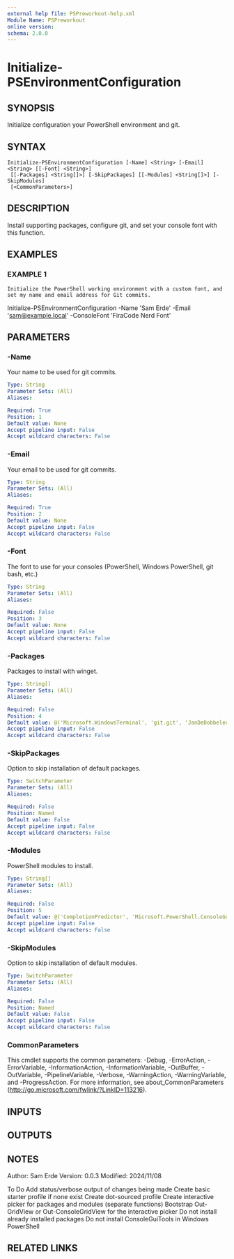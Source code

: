 ```yaml
---
external help file: PSPreworkout-help.xml
Module Name: PSPreworkout
online version:
schema: 2.0.0
---
```


# Initialize-PSEnvironmentConfiguration

## SYNOPSIS
Initialize configuration your PowerShell environment and git.

## SYNTAX

```
Initialize-PSEnvironmentConfiguration [-Name] <String> [-Email] <String> [[-Font] <String>]
 [[-Packages] <String[]>] [-SkipPackages] [[-Modules] <String[]>] [-SkipModules]
 [<CommonParameters>]
```

## DESCRIPTION
Install supporting packages, configure git, and set your console font with this function.

## EXAMPLES

### EXAMPLE 1
```
Initialize the PowerShell working environment with a custom font, and set my name and email address for Git commits.
```

Initialize-PSEnvironmentConfiguration -Name 'Sam Erde' -Email 'sam@example.local' -ConsoleFont 'FiraCode Nerd Font'

## PARAMETERS

### -Name
Your name to be used for git commits.

```yaml
Type: String
Parameter Sets: (All)
Aliases:

Required: True
Position: 1
Default value: None
Accept pipeline input: False
Accept wildcard characters: False
```

### -Email
Your email to be used for git commits.

```yaml
Type: String
Parameter Sets: (All)
Aliases:

Required: True
Position: 2
Default value: None
Accept pipeline input: False
Accept wildcard characters: False
```

### -Font
The font to use for your consoles (PowerShell, Windows PowerShell, git bash, etc.)

```yaml
Type: String
Parameter Sets: (All)
Aliases:

Required: False
Position: 3
Default value: None
Accept pipeline input: False
Accept wildcard characters: False
```

### -Packages
Packages to install with winget.

```yaml
Type: String[]
Parameter Sets: (All)
Aliases:

Required: False
Position: 4
Default value: @('Microsoft.WindowsTerminal', 'git.git', 'JanDeDobbeleer.OhMyPosh')
Accept pipeline input: False
Accept wildcard characters: False
```

### -SkipPackages
Option to skip installation of default packages.

```yaml
Type: SwitchParameter
Parameter Sets: (All)
Aliases:

Required: False
Position: Named
Default value: False
Accept pipeline input: False
Accept wildcard characters: False
```

### -Modules
PowerShell modules to install.

```yaml
Type: String[]
Parameter Sets: (All)
Aliases:

Required: False
Position: 5
Default value: @('CompletionPredictor', 'Microsoft.PowerShell.ConsoleGuiTools', 'Microsoft.PowerShell.PSResourceGet', 'posh-git', 'PowerShellForGitHub', 'Terminal-Icons', 'PSReadLine', 'PowerShellGet')
Accept pipeline input: False
Accept wildcard characters: False
```

### -SkipModules
Option to skip installation of default modules.

```yaml
Type: SwitchParameter
Parameter Sets: (All)
Aliases:

Required: False
Position: Named
Default value: False
Accept pipeline input: False
Accept wildcard characters: False
```

### CommonParameters
This cmdlet supports the common parameters: -Debug, -ErrorAction, -ErrorVariable, -InformationAction, -InformationVariable, -OutBuffer, -OutVariable, -PipelineVariable, -Verbose, -WarningAction, -WarningVariable, and -ProgressAction. 
For more information, see about_CommonParameters (http://go.microsoft.com/fwlink/?LinkID=113216).

## INPUTS

## OUTPUTS

## NOTES
Author: Sam Erde
Version: 0.0.3
Modified: 2024/11/08

To Do
    Add status/verbose output of changes being made
    Create basic starter profile if none exist
    Create dot-sourced profile
    Create interactive picker for packages and modules (separate functions)
    Bootstrap Out-GridView or Out-ConsoleGridView for the interactive picker
    Do not install already installed packages
    Do not install ConsoleGuiTools in Windows PowerShell

## RELATED LINKS
